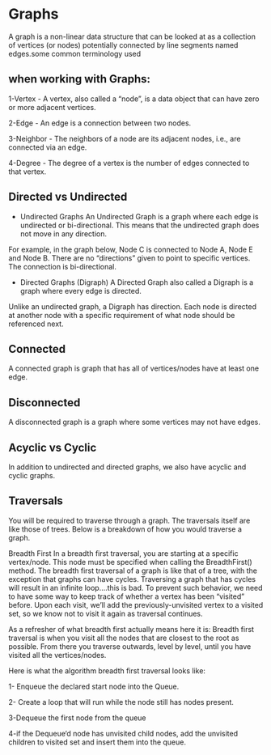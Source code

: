 # Graphs
A graph is a non-linear data structure that can be looked at as a collection of vertices (or nodes) potentially connected by line segments named edges.some common terminology used 
 ## when working with Graphs:

1-Vertex - A vertex, also called a “node”, is a data object that can have zero or more adjacent vertices.

2-Edge - An edge is a connection between two nodes.


3-Neighbor - The neighbors of a node are its adjacent nodes, i.e., are connected via an edge.


4-Degree - The degree of a vertex is the number of edges connected to that vertex.


## Directed vs Undirected
* Undirected Graphs
An Undirected Graph is a graph where each edge is undirected or bi-directional. This means that the undirected graph does not move in any direction.

For example, in the graph below, Node C is connected to Node A, Node E and Node B. There are no “directions” given to point to specific vertices. The connection is bi-directional.

* Directed Graphs (Digraph)
A Directed Graph also called a Digraph is a graph where every edge is directed.

Unlike an undirected graph, a Digraph has direction. Each node is directed at another node with a specific requirement of what node should be referenced next.



## Connected
A connected graph is graph that has all of vertices/nodes have at least one edge.

## Disconnected
A disconnected graph is a graph where some vertices may not have edges.

## Acyclic vs Cyclic
In addition to undirected and directed graphs, we also have acyclic and cyclic graphs.

## Traversals
You will be required to traverse through a graph. The traversals itself are like those of trees. Below is a breakdown of how you would traverse a graph.

Breadth First
In a breadth first traversal, you are starting at a specific vertex/node. This node must be specified when calling the BreadthFirst() method. The breadth first traversal of a graph is like that of a tree, with the exception that graphs can have cycles. Traversing a graph that has cycles will result in an infinite loop….this is bad. To prevent such behavior, we need to have some way to keep track of whether a vertex has been “visited” before. Upon each visit, we’ll add the previously-unvisited vertex to a visited set, so we know not to visit it again as traversal continues.

As a refresher of what breadth first actually means here it is: Breadth first traversal is when you visit all the nodes that are closest to the root as possible. From there you traverse outwards, level by level, until you have visited all the vertices/nodes.

Here is what the algorithm breadth first traversal looks like:

1- Enqueue the declared start node into the Queue.


2- Create a loop that will run while the node still has nodes present.


3-Dequeue the first node from the queue


4-if the Dequeue‘d node has unvisited child nodes, add the unvisited children to visited set and insert them into the queue.  